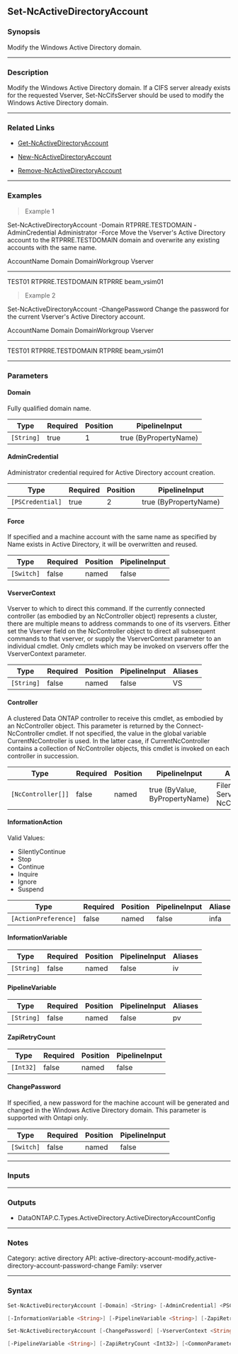 Set-NcActiveDirectoryAccount
----------------------------

### Synopsis
Modify the Windows Active Directory domain.

---

### Description

Modify the Windows Active Directory domain. If a CIFS server already exists for the requested Vserver, Set-NcCifsServer should be used to modify the Windows Active Directory domain.

---

### Related Links
* [Get-NcActiveDirectoryAccount](Get-NcActiveDirectoryAccount)

* [New-NcActiveDirectoryAccount](New-NcActiveDirectoryAccount)

* [Remove-NcActiveDirectoryAccount](Remove-NcActiveDirectoryAccount)

---

### Examples
> Example 1

Set-NcActiveDirectoryAccount -Domain RTPRRE.TESTDOMAIN -AdminCredential Administrator -Force
Move the Vserver's Active Directory account to the RTPRRE.TESTDOMAIN domain and overwrite any existing accounts with the same name.

AccountName               Domain                              DomainWorkgroup           Vserver
-----------               ------                              ---------------           -------
TEST01                    RTPRRE.TESTDOMAIN                   RTPRRE                    beam_vsim01

> Example 2

Set-NcActiveDirectoryAccount -ChangePassword
Change the password for the current Vserver's Active Directory account.

AccountName               Domain                              DomainWorkgroup           Vserver
-----------               ------                              ---------------           -------
TEST01                    RTPRRE.TESTDOMAIN                   RTPRRE                    beam_vsim01

---

### Parameters
#### **Domain**
Fully qualified domain name.

|Type      |Required|Position|PipelineInput        |
|----------|--------|--------|---------------------|
|`[String]`|true    |1       |true (ByPropertyName)|

#### **AdminCredential**
Administrator credential required for Active Directory account creation.

|Type            |Required|Position|PipelineInput        |
|----------------|--------|--------|---------------------|
|`[PSCredential]`|true    |2       |true (ByPropertyName)|

#### **Force**
If specified and a machine account with the same name as specified by Name exists in Active Directory, it will be overwritten and reused.

|Type      |Required|Position|PipelineInput|
|----------|--------|--------|-------------|
|`[Switch]`|false   |named   |false        |

#### **VserverContext**
Vserver to which to direct this command.  If the currently connected controller (as embodied by an NcController object) represents a cluster, there are multiple means to address commands to one of its vservers.  Either set the Vserver field on the NcController object to direct all subsequent commands to that vserver, or supply the VserverContext parameter to an individual cmdlet.  Only cmdlets which may be invoked on vservers offer the VserverContext parameter.

|Type      |Required|Position|PipelineInput|Aliases|
|----------|--------|--------|-------------|-------|
|`[String]`|false   |named   |false        |VS     |

#### **Controller**
A clustered Data ONTAP controller to receive this cmdlet, as embodied by an NcController object.  This parameter is returned by the Connect-NcController cmdlet.  If not specified, the value in the global variable CurrentNcController is used.  In the latter case, if CurrentNcController contains a collection of NcController objects, this cmdlet is invoked on each controller in succession.

|Type              |Required|Position|PipelineInput                 |Aliases                          |
|------------------|--------|--------|------------------------------|---------------------------------|
|`[NcController[]]`|false   |named   |true (ByValue, ByPropertyName)|Filer<br/>Server<br/>NcController|

#### **InformationAction**

Valid Values:

* SilentlyContinue
* Stop
* Continue
* Inquire
* Ignore
* Suspend

|Type                |Required|Position|PipelineInput|Aliases|
|--------------------|--------|--------|-------------|-------|
|`[ActionPreference]`|false   |named   |false        |infa   |

#### **InformationVariable**

|Type      |Required|Position|PipelineInput|Aliases|
|----------|--------|--------|-------------|-------|
|`[String]`|false   |named   |false        |iv     |

#### **PipelineVariable**

|Type      |Required|Position|PipelineInput|Aliases|
|----------|--------|--------|-------------|-------|
|`[String]`|false   |named   |false        |pv     |

#### **ZapiRetryCount**

|Type     |Required|Position|PipelineInput|
|---------|--------|--------|-------------|
|`[Int32]`|false   |named   |false        |

#### **ChangePassword**
If specified, a new password for the machine account will be generated and changed in the Windows Active Directory domain. This parameter is supported with Ontapi only.

|Type      |Required|Position|PipelineInput|
|----------|--------|--------|-------------|
|`[Switch]`|false   |named   |false        |

---

### Inputs

---

### Outputs
* DataONTAP.C.Types.ActiveDirectory.ActiveDirectoryAccountConfig

---

### Notes
Category: active directory
API: active-directory-account-modify,active-directory-account-password-change
Family: vserver

---

### Syntax
```PowerShell
Set-NcActiveDirectoryAccount [-Domain] <String> [-AdminCredential] <PSCredential> [-Force] [-VserverContext <String>] [-Controller <NcController[]>] [-InformationAction <ActionPreference>] 
```
```PowerShell
[-InformationVariable <String>] [-PipelineVariable <String>] [-ZapiRetryCount <Int32>] [<CommonParameters>]
```
```PowerShell
Set-NcActiveDirectoryAccount [-ChangePassword] [-VserverContext <String>] [-Controller <NcController[]>] [-InformationAction <ActionPreference>] [-InformationVariable <String>] 
```
```PowerShell
[-PipelineVariable <String>] [-ZapiRetryCount <Int32>] [<CommonParameters>]
```
